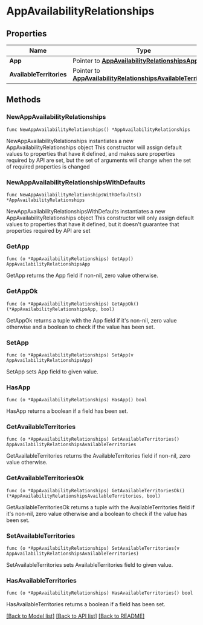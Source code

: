# AppAvailabilityRelationships

## Properties

Name | Type | Description | Notes
------------ | ------------- | ------------- | -------------
**App** | Pointer to [**AppAvailabilityRelationshipsApp**](AppAvailabilityRelationshipsApp.md) |  | [optional] 
**AvailableTerritories** | Pointer to [**AppAvailabilityRelationshipsAvailableTerritories**](AppAvailabilityRelationshipsAvailableTerritories.md) |  | [optional] 

## Methods

### NewAppAvailabilityRelationships

`func NewAppAvailabilityRelationships() *AppAvailabilityRelationships`

NewAppAvailabilityRelationships instantiates a new AppAvailabilityRelationships object
This constructor will assign default values to properties that have it defined,
and makes sure properties required by API are set, but the set of arguments
will change when the set of required properties is changed

### NewAppAvailabilityRelationshipsWithDefaults

`func NewAppAvailabilityRelationshipsWithDefaults() *AppAvailabilityRelationships`

NewAppAvailabilityRelationshipsWithDefaults instantiates a new AppAvailabilityRelationships object
This constructor will only assign default values to properties that have it defined,
but it doesn't guarantee that properties required by API are set

### GetApp

`func (o *AppAvailabilityRelationships) GetApp() AppAvailabilityRelationshipsApp`

GetApp returns the App field if non-nil, zero value otherwise.

### GetAppOk

`func (o *AppAvailabilityRelationships) GetAppOk() (*AppAvailabilityRelationshipsApp, bool)`

GetAppOk returns a tuple with the App field if it's non-nil, zero value otherwise
and a boolean to check if the value has been set.

### SetApp

`func (o *AppAvailabilityRelationships) SetApp(v AppAvailabilityRelationshipsApp)`

SetApp sets App field to given value.

### HasApp

`func (o *AppAvailabilityRelationships) HasApp() bool`

HasApp returns a boolean if a field has been set.

### GetAvailableTerritories

`func (o *AppAvailabilityRelationships) GetAvailableTerritories() AppAvailabilityRelationshipsAvailableTerritories`

GetAvailableTerritories returns the AvailableTerritories field if non-nil, zero value otherwise.

### GetAvailableTerritoriesOk

`func (o *AppAvailabilityRelationships) GetAvailableTerritoriesOk() (*AppAvailabilityRelationshipsAvailableTerritories, bool)`

GetAvailableTerritoriesOk returns a tuple with the AvailableTerritories field if it's non-nil, zero value otherwise
and a boolean to check if the value has been set.

### SetAvailableTerritories

`func (o *AppAvailabilityRelationships) SetAvailableTerritories(v AppAvailabilityRelationshipsAvailableTerritories)`

SetAvailableTerritories sets AvailableTerritories field to given value.

### HasAvailableTerritories

`func (o *AppAvailabilityRelationships) HasAvailableTerritories() bool`

HasAvailableTerritories returns a boolean if a field has been set.


[[Back to Model list]](../README.md#documentation-for-models) [[Back to API list]](../README.md#documentation-for-api-endpoints) [[Back to README]](../README.md)


